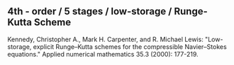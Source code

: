 ## 4th - order / 5 stages / low-storage / Runge-Kutta Scheme ##

Kennedy, Christopher A., Mark H. Carpenter, and R. Michael Lewis:
"Low-storage, explicit Runge–Kutta schemes for the compressible Navier–Stokes
equations." Applied numerical mathematics 35.3 (2000): 177-219.
